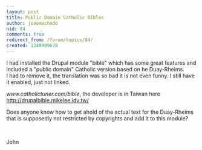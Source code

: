 ```yaml
---
layout: post
title: Public Domain Catholic Bibles
author: joaomachado
nid: 84
comments: true
redirect_from: /forum/topics/84/
created: 1248989678
---
```

<p>I&nbsp;had installed the Drupal module &quot;bible&quot; which has some great features and included a &quot;public domain&quot; Catholic version based on he Duay-Rheims. I&nbsp;had to remove it, the translation was so bad it is not even funny. I&nbsp;still have it enabled, just not linked.</p>
<p><em>www.catholictuner.com/bible</em>, the developer is in Taiwan here <a href="http://drupalbible.mikelee.idv.tw/">http://drupalbible.mikelee.idv.tw/</a></p>
<p>Does anyone know how to get ahold of the actual text for the Duay-Rheims that is supposedly not restricted by copyrights and add it to this module?</p>
<p>&nbsp;</p>
<p>John</p>

